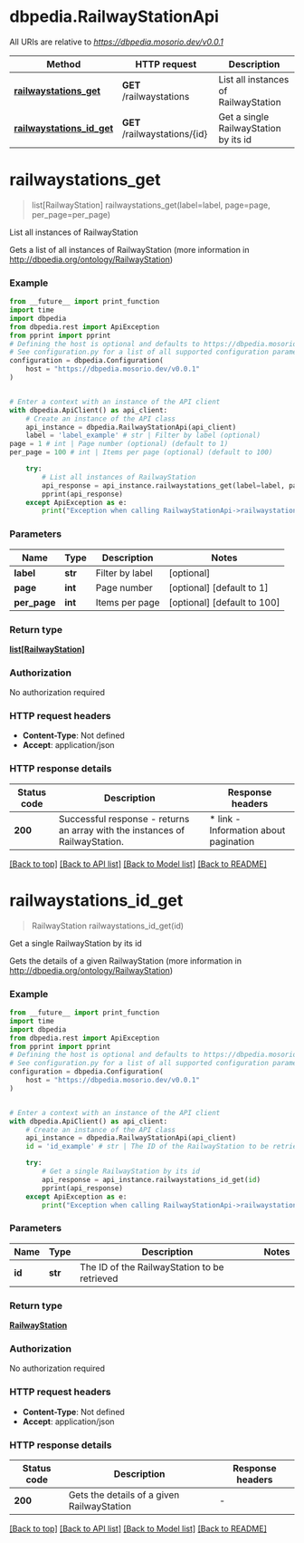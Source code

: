 # dbpedia.RailwayStationApi

All URIs are relative to *https://dbpedia.mosorio.dev/v0.0.1*

Method | HTTP request | Description
------------- | ------------- | -------------
[**railwaystations_get**](RailwayStationApi.md#railwaystations_get) | **GET** /railwaystations | List all instances of RailwayStation
[**railwaystations_id_get**](RailwayStationApi.md#railwaystations_id_get) | **GET** /railwaystations/{id} | Get a single RailwayStation by its id


# **railwaystations_get**
> list[RailwayStation] railwaystations_get(label=label, page=page, per_page=per_page)

List all instances of RailwayStation

Gets a list of all instances of RailwayStation (more information in http://dbpedia.org/ontology/RailwayStation)

### Example

```python
from __future__ import print_function
import time
import dbpedia
from dbpedia.rest import ApiException
from pprint import pprint
# Defining the host is optional and defaults to https://dbpedia.mosorio.dev/v0.0.1
# See configuration.py for a list of all supported configuration parameters.
configuration = dbpedia.Configuration(
    host = "https://dbpedia.mosorio.dev/v0.0.1"
)


# Enter a context with an instance of the API client
with dbpedia.ApiClient() as api_client:
    # Create an instance of the API class
    api_instance = dbpedia.RailwayStationApi(api_client)
    label = 'label_example' # str | Filter by label (optional)
page = 1 # int | Page number (optional) (default to 1)
per_page = 100 # int | Items per page (optional) (default to 100)

    try:
        # List all instances of RailwayStation
        api_response = api_instance.railwaystations_get(label=label, page=page, per_page=per_page)
        pprint(api_response)
    except ApiException as e:
        print("Exception when calling RailwayStationApi->railwaystations_get: %s\n" % e)
```

### Parameters

Name | Type | Description  | Notes
------------- | ------------- | ------------- | -------------
 **label** | **str**| Filter by label | [optional] 
 **page** | **int**| Page number | [optional] [default to 1]
 **per_page** | **int**| Items per page | [optional] [default to 100]

### Return type

[**list[RailwayStation]**](RailwayStation.md)

### Authorization

No authorization required

### HTTP request headers

 - **Content-Type**: Not defined
 - **Accept**: application/json

### HTTP response details
| Status code | Description | Response headers |
|-------------|-------------|------------------|
**200** | Successful response - returns an array with the instances of RailwayStation. |  * link - Information about pagination <br>  |

[[Back to top]](#) [[Back to API list]](../README.md#documentation-for-api-endpoints) [[Back to Model list]](../README.md#documentation-for-models) [[Back to README]](../README.md)

# **railwaystations_id_get**
> RailwayStation railwaystations_id_get(id)

Get a single RailwayStation by its id

Gets the details of a given RailwayStation (more information in http://dbpedia.org/ontology/RailwayStation)

### Example

```python
from __future__ import print_function
import time
import dbpedia
from dbpedia.rest import ApiException
from pprint import pprint
# Defining the host is optional and defaults to https://dbpedia.mosorio.dev/v0.0.1
# See configuration.py for a list of all supported configuration parameters.
configuration = dbpedia.Configuration(
    host = "https://dbpedia.mosorio.dev/v0.0.1"
)


# Enter a context with an instance of the API client
with dbpedia.ApiClient() as api_client:
    # Create an instance of the API class
    api_instance = dbpedia.RailwayStationApi(api_client)
    id = 'id_example' # str | The ID of the RailwayStation to be retrieved

    try:
        # Get a single RailwayStation by its id
        api_response = api_instance.railwaystations_id_get(id)
        pprint(api_response)
    except ApiException as e:
        print("Exception when calling RailwayStationApi->railwaystations_id_get: %s\n" % e)
```

### Parameters

Name | Type | Description  | Notes
------------- | ------------- | ------------- | -------------
 **id** | **str**| The ID of the RailwayStation to be retrieved | 

### Return type

[**RailwayStation**](RailwayStation.md)

### Authorization

No authorization required

### HTTP request headers

 - **Content-Type**: Not defined
 - **Accept**: application/json

### HTTP response details
| Status code | Description | Response headers |
|-------------|-------------|------------------|
**200** | Gets the details of a given RailwayStation |  -  |

[[Back to top]](#) [[Back to API list]](../README.md#documentation-for-api-endpoints) [[Back to Model list]](../README.md#documentation-for-models) [[Back to README]](../README.md)

